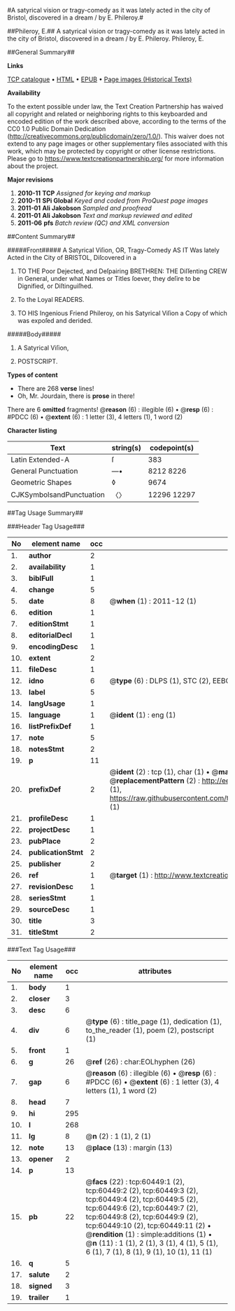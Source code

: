 #A satyrical vision or tragy-comedy as it was lately acted in the city of Bristol, discovered in a dream / by E. Phileroy.#

##Phileroy, E.##
A satyrical vision or tragy-comedy as it was lately acted in the city of Bristol, discovered in a dream / by E. Phileroy.
Phileroy, E.

##General Summary##

**Links**

[TCP catalogue](http://www.ota.ox.ac.uk/tcp/)  • 
[HTML](http://tei.it.ox.ac.uk/tcp/Texts-HTML/free/A54/A54662.html)  • 
[EPUB](http://tei.it.ox.ac.uk/tcp/Texts-EPUB/free/A54/A54662.epub) • 
[Page images (Historical Texts)](https://historicaltexts.jisc.ac.uk/eebo-12367571e)

**Availability**

To the extent possible under law, the Text Creation Partnership has waived all copyright and related or neighboring rights to this keyboarded and encoded edition of the work described above, according to the terms of the CC0 1.0 Public Domain Dedication (http://creativecommons.org/publicdomain/zero/1.0/). This waiver does not extend to any page images or other supplementary files associated with this work, which may be protected by copyright or other license restrictions. Please go to https://www.textcreationpartnership.org/ for more information about the project.

**Major revisions**

1. __2010-11__ __TCP__ *Assigned for keying and markup*
1. __2010-11__ __SPi Global__ *Keyed and coded from ProQuest page images*
1. __2011-01__ __Ali Jakobson__ *Sampled and proofread*
1. __2011-01__ __Ali Jakobson__ *Text and markup reviewed and edited*
1. __2011-06__ __pfs__ *Batch review (QC) and XML conversion*

##Content Summary##

#####Front#####
A Satyrical Viſion, OR, Tragy-Comedy AS IT Was lately Acted in the City of BRISTOL, Diſcovered in a 
1. TO THE Poor Dejected, and Deſpairing BRETHREN: THE Diſſenting CREW in General, under what Names or Titles ſoever, they deſire to be Dignified, or Diſtinguiſhed.

1. To the Loyal READERS.

1. TO HIS Ingenious Friend Phileroy, on his Satyrical Viſion a Copy of which was expoſed and derided.

#####Body#####

1. A Satyrical Viſion,

1. POSTSCRIPT.

**Types of content**

  * There are 268 **verse** lines!
  * Oh, Mr. Jourdain, there is **prose** in there!

There are 6 **omitted** fragments! 
 @__reason__ (6) : illegible (6)  •  @__resp__ (6) : #PDCC (6)  •  @__extent__ (6) : 1 letter (3), 4 letters (1), 1 word (2)

**Character listing**


|Text|string(s)|codepoint(s)|
|---|---|---|
|Latin Extended-A|ſ|383|
|General Punctuation|—•|8212 8226|
|Geometric Shapes|◊|9674|
|CJKSymbolsandPunctuation|〈〉|12296 12297|

##Tag Usage Summary##

###Header Tag Usage###

|No|element name|occ|attributes|
|---|---|---|---|
|1.|__author__|2||
|2.|__availability__|1||
|3.|__biblFull__|1||
|4.|__change__|5||
|5.|__date__|8| @__when__ (1) : 2011-12 (1)|
|6.|__edition__|1||
|7.|__editionStmt__|1||
|8.|__editorialDecl__|1||
|9.|__encodingDesc__|1||
|10.|__extent__|2||
|11.|__fileDesc__|1||
|12.|__idno__|6| @__type__ (6) : DLPS (1), STC (2), EEBO-CITATION (1), OCLC (1), VID (1)|
|13.|__label__|5||
|14.|__langUsage__|1||
|15.|__language__|1| @__ident__ (1) : eng (1)|
|16.|__listPrefixDef__|1||
|17.|__note__|5||
|18.|__notesStmt__|2||
|19.|__p__|11||
|20.|__prefixDef__|2| @__ident__ (2) : tcp (1), char (1)  •  @__matchPattern__ (2) : ([0-9\-]+):([0-9IVX]+) (1), (.+) (1)  •  @__replacementPattern__ (2) : http://eebo.chadwyck.com/downloadtiff?vid=$1&page=$2 (1), https://raw.githubusercontent.com/textcreationpartnership/Texts/master/tcpchars.xml#$1 (1)|
|21.|__profileDesc__|1||
|22.|__projectDesc__|1||
|23.|__pubPlace__|2||
|24.|__publicationStmt__|2||
|25.|__publisher__|2||
|26.|__ref__|1| @__target__ (1) : http://www.textcreationpartnership.org/docs/. (1)|
|27.|__revisionDesc__|1||
|28.|__seriesStmt__|1||
|29.|__sourceDesc__|1||
|30.|__title__|3||
|31.|__titleStmt__|2||


###Text Tag Usage###

|No|element name|occ|attributes|
|---|---|---|---|
|1.|__body__|1||
|2.|__closer__|3||
|3.|__desc__|6||
|4.|__div__|6| @__type__ (6) : title_page (1), dedication (1), to_the_reader (1), poem (2), postscript (1)|
|5.|__front__|1||
|6.|__g__|26| @__ref__ (26) : char:EOLhyphen (26)|
|7.|__gap__|6| @__reason__ (6) : illegible (6)  •  @__resp__ (6) : #PDCC (6)  •  @__extent__ (6) : 1 letter (3), 4 letters (1), 1 word (2)|
|8.|__head__|7||
|9.|__hi__|295||
|10.|__l__|268||
|11.|__lg__|8| @__n__ (2) : 1 (1), 2 (1)|
|12.|__note__|13| @__place__ (13) : margin (13)|
|13.|__opener__|2||
|14.|__p__|13||
|15.|__pb__|22| @__facs__ (22) : tcp:60449:1 (2), tcp:60449:2 (2), tcp:60449:3 (2), tcp:60449:4 (2), tcp:60449:5 (2), tcp:60449:6 (2), tcp:60449:7 (2), tcp:60449:8 (2), tcp:60449:9 (2), tcp:60449:10 (2), tcp:60449:11 (2)  •  @__rendition__ (1) : simple:additions (1)  •  @__n__ (11) : 1 (1), 2 (1), 3 (1), 4 (1), 5 (1), 6 (1), 7 (1), 8 (1), 9 (1), 10 (1), 11 (1)|
|16.|__q__|5||
|17.|__salute__|2||
|18.|__signed__|3||
|19.|__trailer__|1||
